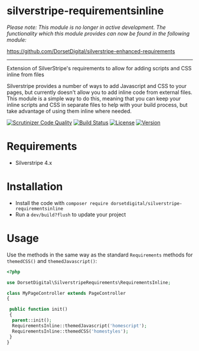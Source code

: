 # silverstripe-requirementsinline

*Please note:  This module is no longer in active development.  The functionality which this module provides can now be found in the following module:*

https://github.com/DorsetDigital/silverstripe-enhanced-requirements


----------------------------------------------------------------



Extension of SilverStripe's requirements to allow for adding scripts and CSS inline from files

Silverstripe provides a number of ways to add Javascript and CSS to your pages, but currently doesn't allow you to add inline code from external files.
This module is a simple way to do this, meaning that you can keep your inline scripts and CSS in separate files to help with your build process, but take advantage of using them inline where needed.

[![Scrutinizer Code Quality](https://scrutinizer-ci.com/g/DorsetDigital/silverstripe-requirementsinline/badges/quality-score.png?b=master)](https://scrutinizer-ci.com/g/DorsetDigital/silverstripe-requirementsinline/?branch=master)
[![Build Status](https://scrutinizer-ci.com/g/DorsetDigital/silverstripe-requirementsinline/badges/build.png?b=master)](https://scrutinizer-ci.com/g/DorsetDigital/silverstripe-requirementsinline/build-status/master)
[![License](https://img.shields.io/badge/License-BSD%203--Clause-blue.svg)](LICENSE.md)
[![Version](http://img.shields.io/packagist/v/dorsetdigital/silverstripe-requirementsinline.svg?style=flat)](https://packagist.org/packages/dorsetdigital/silverstripe-requirementsinline)


# Requirements
* Silverstripe 4.x

# Installation
* Install the code with `composer require dorsetdigital/silverstripe-requirementsinline`
* Run a `dev/build?flush` to update your project

# Usage

Use the methods in the same way as the standard `Requirements` methods for `themedCSS()` and `themedJavascript()`:


```php
<?php

use DorsetDigital\SilverstripeRequirements\RequirementsInline;

class MyPageController extends PageController
{

 public function init()
 {
  parent::init();
  RequirementsInline::themedJavascript('homescript');
  RequirementsInline::themedCSS('homestyles');
 }
}
```
